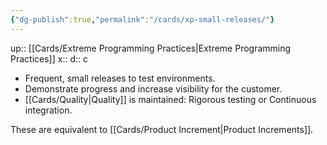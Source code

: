 ```yaml
---
{"dg-publish":true,"permalink":"/cards/xp-small-releases/"}
---
```


up:: [[Cards/Extreme Programming Practices\|Extreme Programming Practices]] 
x:: 
d:: c

- ﻿﻿Frequent, small releases to test environments.
- ﻿﻿Demonstrate progress and increase visibility for the customer.
- ﻿﻿[[Cards/Quality\|Quality]] is maintained: Rigorous testing or Continuous integration.

These are equivalent to [[Cards/Product Increment\|Product Increments]].
